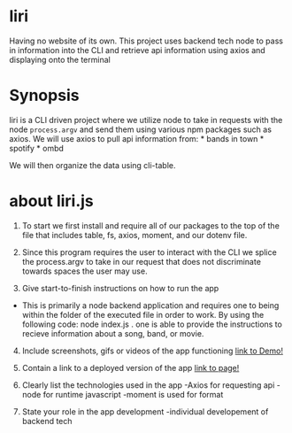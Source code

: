 # liri
Having no website of its own. This project uses backend tech node to pass in information into the CLI and retrieve api information using axios and displaying onto the terminal

# Synopsis
liri is a CLI driven project where we utilize node to take in requests with the node `process.argv` and send them using various npm packages such as axios. We will use axios to pull api information from:
     * bands in town
     * spotify
     * ombd

We will then organize the data using cli-table.

# about liri.js
1. To start we first install and require all of our packages to the top of the file that includes table, fs, axios, moment, and our dotenv file.

2. Since this program requires the user to interact with the CLI we splice the process.argv to take in our request that does not discriminate towards spaces the user may use.

3. Give start-to-finish instructions on how to run the app
- This is primarily a node backend application and requires one to being within the folder of the executed file in order to work. By using the following code: node index.js <parameters>. one is able to provide the instructions to recieve information about a song, band, or movie.

4. Include screenshots, gifs or videos of the app functioning
 [link to Demo!](https://drive.google.com/file/d/16DyM-CzdWtvI3yC0jHLL8RQi6jYihhgB/view?usp=sharing)

5. Contain a link to a deployed version of the app
[link to page!](https://dgarza0413.github.io/liri/)

6. Clearly list the technologies used in the app
-Axios for requesting api
-node for runtime javascript
-moment is used for format

7. State your role in the app development
-individual developement of backend tech
